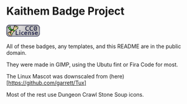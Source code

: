 
# Kaithem Badge Project

![Creative Commons Zero](cc0.png)


All of these badges, any templates, and this README are in the public domain.

They were made in GIMP, using the Ubutu fint or Fira Code for most.

The Linux Mascot was downscaled from (here)[https://github.com/garrett/Tux]

Most of the rest use Dungeon Crawl Stone Soup icons.
